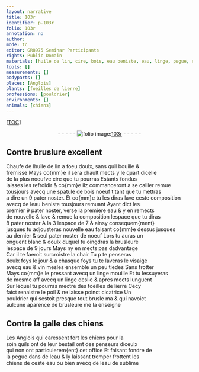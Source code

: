 ```yaml
---
layout: narrative
title: 103r
identifier: p-103r
folio: 103r
annotation: no
author:
mode: tc
editor: GR8975 Seminar Participants
rights: Public Domain
materials: [huile de lin, cire, bois, eau beniste, eau, linge, pegue, eau de sublime]
tools: []
measurements: []
bodyparts: []
places: [Anglois]
plants: [foeilles de lierre]
professions: [pouldrier]
environments: []
animals: [chiens]
---
```


<p><a href="{{ site.baseurl }}/diplomatic/">[TOC]</a></p><div class="folio" align="center">- - - - - <a href="http://gallica.bnf.fr/ark:/12148/btv1b10500001g/f211.item" target="_blank"><img src="https://cu-mkp.github.io/2017-workshop-edition/assets/photo-icon.png" alt="folio image: " style="display:inline-block; margin-bottom:-3px;"/>103r</a> - - - - - </div>  
  

## Contre bruslure excellent

 
Chaufe de l<span class="m">huile de lin</span> a foeu doulx, sans quil bouille &<br/> fremisse Mays co{mm}e il sera chault mects y le quart dicelle<br/> de la plus noeufve <span class="m">cire</span> que tu pourras Estants fondus<br/> laisses les refroidir & co{mm}e ilz commanceront a se cailler remue<br/> tousjours avecq une spatule de <span class="m">bois</span> noeuf <span class="del">t</span> tant que tu mettras<br/> a dire <span class="del">un</span> 9 pater noster. Et co{mm}e tu les diras lave ceste composition<br/> avecq de l<span class="m">eau beniste</span> tousjours remuant Ayant dict le<span class="add">s</span><br/> premier <span class="add">9</span> pater noster, verse la premiere <span class="m">eau</span> & y en remects<br/> de nouvelle & lave & remue la composition lespace que tu diras<br/> 8 pater noster A la 3 lespace de 7 & ainsy consequem{ment}<br/> <span class="del">jusques</span> tu adjousteras nouvelle eau faisant co{mm}e dessus jusques<br/> au dernier & seul pater noster de noeuf Lors tu auras un<br/> onguent blanc & doulx duquel tu oingdras la brusleure<br/> lespace de 9 jours Mays ny en mects pas dadvantage<br/> Car il te f<span class="del">a</span>eroit surcroistre la chair Tu <span class="del">p</span> te penseras<br/> deulx foys le jour & a chasque foys tu te laveras le visaige<br/> avecq eau & vin mesles ensemble un peu tiedes Sans frotter<br/> Mays co{mm}e le pressant avecq un <span class="m">linge</span> mouille Et tu lessuyeras<br/> de mesme <span class="del">aff</span> avecq un <span class="m">linge</span> deslie & apres mects lunguent<br/> Sur lequel tu pourras mectre des <span class="pa">foeilles de lierre</span> Cecy<br/> faict renaistre le poil & ne laisse poinct cicatrice Un<br/> <span class="pro">pouldrier</span> qui sestoit presque tout brusle <span class="del">ma</span> & qui navoict<br/> aulcune aparence de brusleure me la enseigne
 
 
  

## Contre la galle des <span class="al">chiens</span>

 
Les <span class="pl">Anglois</span> qui caressent fort les <span class="al">chiens</span> pour la<br/> soin quils ont de leur bestail ont des penseurs diceulx<br/> qui <span class="del">non</span> ont particuierem{ent} cet office Et faisant fondre de<br/> la <span class="m">pegue</span> dans de leau & ly laissant tremper frottent les<br/> <span class="al">chiens</span> de ceste eau ou bien avecq de l<span class="m">eau de sublime</span>
 
